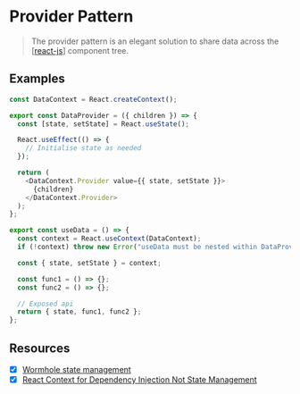 # Provider Pattern

> The provider pattern is an elegant solution to share data across the [[react-js]] component tree.

## Examples

```js
const DataContext = React.createContext();

export const DataProvider = ({ children }) => {
  const [state, setState] = React.useState();

  React.useEffect(() => {
    // Initialise state as needed
  });

  return (
    <DataContext.Provider value={{ state, setState }}>
      {children}
    </DataContext.Provider>
  );
};

export const useData = () => {
  const context = React.useContext(DataContext);
  if (!context) throw new Error("useData must be nested within DataProvider");

  const { state, setState } = context;

  const func1 = () => {};
  const func2 = () => {};

  // Exposed api
  return { state, func1, func2 };
};
```

## Resources

- [x] [Wormhole state management](https://swizec.com/blog/wormhole-state-management/)
- [x] [React Context for Dependency Injection Not State Management](https://blog.testdouble.com/posts/2021-03-19-react-context-for-dependency-injection-not-state)

[//begin]: # "Autogenerated link references for markdown compatibility"
[react-js]: ../react-js "React.js"
[//end]: # "Autogenerated link references"